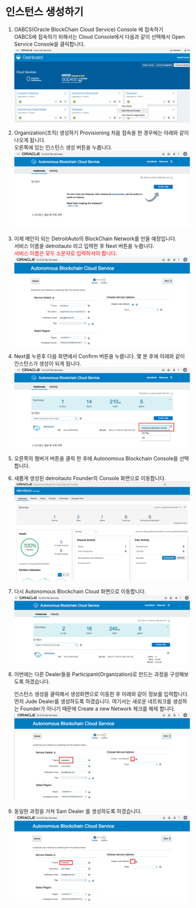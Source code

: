 # 인스턴스 생성하기

1. OABCS(Oracle BlockChain Cloud Service) Console 에 접속하기  
OABCS에 접속하기 위해서는 Cloud Console에서 다음과 같이 선택해서 Open Service Console을 클릭합니다.
![](images/gotoabcs.png)

2. Organization(조직) 생성하기 Provisioning
처음 접속을 한 경우에는 아래와 같이 나오게 됩니다.  
오른쪽에 있는 인스턴스 생성 버튼을 누릅니다.
![](images/abcs_main.png)

3. 이제 메인이 되는 DetroitAuto의 BlockChain Network를 만들 예정입니다.  
서비스 이름을 detroitauto 라고 입력한 후 Next 버튼을 누릅니다.  
<span style="color:red">서비스 이름은 모두 소문자로 입력하셔야 합니다.</span>
![](images/create_instance1.png)

4. Next를 누른후 다음 화면에서 Confirm 버튼을 누릅니다.
몇 분 후에 아래와 같이 인스턴스가 생성이 되게 됩니다.
![](images/create_instance2.png)
5. 오른쪽의 햄버거 버튼을 클릭 한 후에 Autonomous Blockchain Console을 선택합니다.

6. 새롭게 생성된 detroitauto Founder의 Console 화면으로 이동합니다.
![](images/detroit_main.png)

7. 다시 Autonomous Blockchain Cloud 화면으로 이동합니다.
![](images/create_participant.png)

8. 이번에는 다른 Dealer들을 Participant(Organization)로 만드는 과정을 구성해보도록 하겠습니다. 
   
    인스턴스 생성을 클릭해서 생성화면으로 이동한 후 아래와 같이 정보를 입력합니다.
    먼저 Jude Dealer를 생성하도록 하겠습니다.
    여기서는 새로운 네트워크를 생성하는 Founder가 아니기 때문에 Create a new Network 체크를 해제 합니다.
    ![](images/create_judedealer.png)

1. 동일한 과정을 거쳐 Sam Dealer 를 생성하도록 하겠습니다.
![](images/create_samdealer.png)